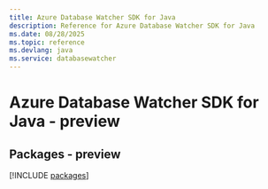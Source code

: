 ```yaml
---
title: Azure Database Watcher SDK for Java
description: Reference for Azure Database Watcher SDK for Java
ms.date: 08/28/2025
ms.topic: reference
ms.devlang: java
ms.service: databasewatcher
---
```

# Azure Database Watcher SDK for Java - preview
## Packages - preview
[!INCLUDE [packages](database-watcher-index.md)]